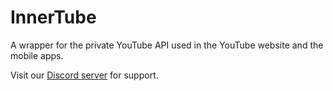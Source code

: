 ﻿# InnerTube

A wrapper for the private YouTube API used in the YouTube website and the mobile apps.

Visit our <a href="https://discord.gg/HFCUCFpayh">Discord server</a> for support.